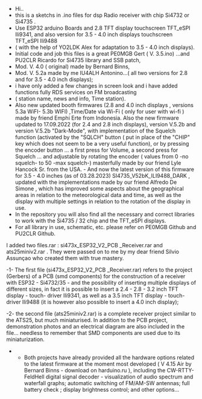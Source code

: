 - Hi..
- this is a sketchs in .ino files for  dsp Radio receiver with chip Si4732 or Si4735 .
- Use ESP32 arduino Boards and 2.8 TFT display touchscreen  TFT_eSPI Ili9341, and also version for 3.5 - 4.0 inch displays touchscreen TFT_eSPI Ili9488
- ( with the help of YO2LDK Alex for adaptation to 3.5 - 4.0 inch displays).
- Initial code and job this files is a great PE0MGB Gert ( V. 3.5.ino) ...and PU2CLR Ricardo for Si4735 library and SSB patch,
- Mod. V. 4.0 ( original) made by Bernard Binns,
- Mod. V. 5.2a made by me  IU4ALH Antonino...( all two versions for 2.8 and for 3.5 - 4.0 inch displays);
- i have only added a few changes in screen look and i have added functions fully RDS services on FM broadcasting
-   ( station name, news and info, Time station).
- Also new updated  booth firmwares  (2.8  and 4.0 inch displays , versions 5.3a WiFI- 5.3b WIFI) ,Time/Date via Wi-Fi  ( only for user with wi-fi ) made by friend Emphi Erte from Indonesia.
Also the new firmware updated to 17.09.2022 (for 2.4 and 2.8 inch displays), version V.5.2b and version V.5.2b "Dark-Mode", with implementation of the Squelch function (activated by the "SQLCH" button ( put in place of the "CHIP" key which does not seem to be a very useful function), or by pressing the encoder button ... a first press for Volume, a second press for Squelch ... and adjustable by rotating the encoder ( values from 0 -no squelch- to 50 -max squelch-) masterfully made by our friend Lyle Hancock Sr. from the USA. - And now the latest version of this firmware for 3.5 - 4.0 inches (as of 03.28.2023) SI4735_V52bK_ILI9488_DARK , updated with the implementations made by our friend Alfredo De Simone , which has improved some aspects about the geographical areas in relation to the meteorological data and time, as well as the display with multiple settings in relation to the rotation of the display in use.
-   In the repository you will also find all the necessary and correct libraries to work with the Si4735 / 32 chip and the TFT_eSPI displays.
- For all library in use, schematic, etc. please refer on PE0MGB Github and PU2CLR Github. 

I added two files.rar : si473x_ESP32_V2_PCB _Receiver.rar and ats25miniv2.rar .
They were passed on to me by my dear friend Silvio Assunçao who created them with true mastery.

-1- The first file (si473x_ESP32_V2_PCB _Receiver.rar) refers to the project (Gerbers) of a PCB (smd components) for the construction of a receiver with ESP32 - Si4732/35 - and the possibility of inserting multiple displays of different sizes, in fact it is possible to insert a 2.4 - 2.8 - 3.2 inch TFT display - touch- driver Ili9341, as well as a 3.5 inch TFT display - touch- driver Ili9488 (it is however also possible to insert a 4.0 inch display);

-2- the second file (ats25miniv2.rar) is a complete receiver project similar to the ATS25, but much miniaturised. In addition to the PCB project, demonstration photos and an electrical diagram are also included in the file... needless to remember that SMD components are used due to its miniaturization.
* - Both projects have already provided all the hardware options related to the latest firmware at the moment most developed ( V 4.15 Air by Bernard Binns - download on harduino.ru ), including the CW-RTTY-FeldHell digital signal decoder - visualization of audio spectrum and waterfall graphs; automatic switching of FM/AM-SW antennas; full battery check ; display brightness control; and other options...
